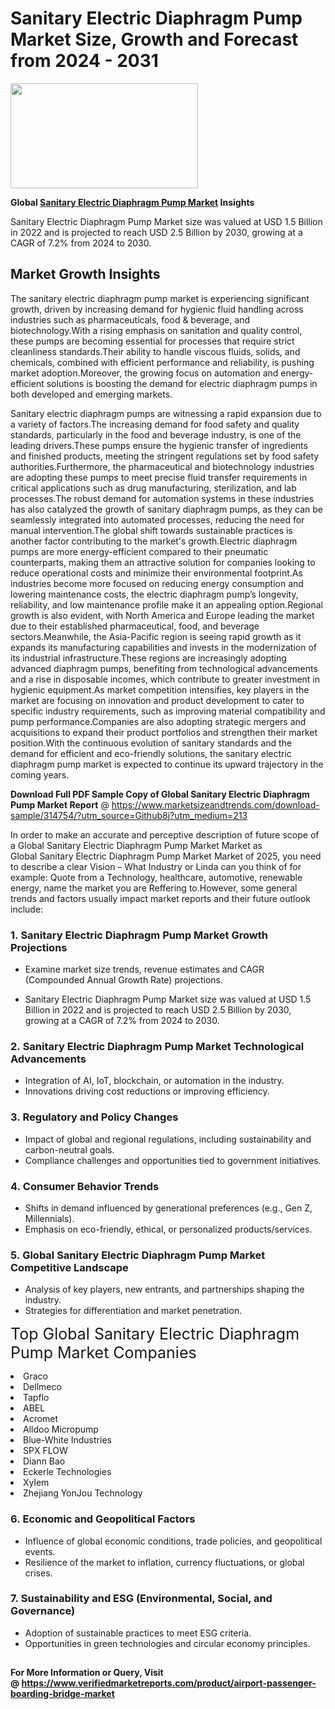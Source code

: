 <H1>Sanitary Electric Diaphragm Pump Market Size, Growth and Forecast from 2024 - 2031</H1><img class="aligncenter size-medium wp-image-584254" src="https://thirdeyenews.in/wp-content/uploads/2024/09/Global-Market-Research-300x168.jpeg" alt="" width="300" height="168" /><p><strong>Global&nbsp;<a href="https://www.marketsizeandtrends.com/download-sample/314754/?utm_source=Github8j?utm_medium=213">Sanitary Electric Diaphragm Pump Market</a> Insights</strong></p><p>Sanitary Electric Diaphragm Pump Market size was valued at USD 1.5 Billion in 2022 and is projected to reach USD 2.5 Billion by 2030, growing at a CAGR of 7.2% from 2024 to 2030.</p><p><h2>Market Growth Insights</h2> <p>The sanitary electric diaphragm pump market is experiencing significant growth, driven by increasing demand for hygienic fluid handling across industries such as pharmaceuticals, food & beverage, and biotechnology.With a rising emphasis on sanitation and quality control, these pumps are becoming essential for processes that require strict cleanliness standards.Their ability to handle viscous fluids, solids, and chemicals, combined with efficient performance and reliability, is pushing market adoption.Moreover, the growing focus on automation and energy-efficient solutions is boosting the demand for electric diaphragm pumps in both developed and emerging markets.</p> <p>Sanitary electric diaphragm pumps are witnessing a rapid expansion due to a variety of factors.The increasing demand for food safety and quality standards, particularly in the food and beverage industry, is one of the leading drivers.These pumps ensure the hygienic transfer of ingredients and finished products, meeting the stringent regulations set by food safety authorities.Furthermore, the pharmaceutical and biotechnology industries are adopting these pumps to meet precise fluid transfer requirements in critical applications such as drug manufacturing, sterilization, and lab processes.The robust demand for automation systems in these industries has also catalyzed the growth of sanitary diaphragm pumps, as they can be seamlessly integrated into automated processes, reducing the need for manual intervention.The global shift towards sustainable practices is another factor contributing to the market's growth.Electric diaphragm pumps are more energy-efficient compared to their pneumatic counterparts, making them an attractive solution for companies looking to reduce operational costs and minimize their environmental footprint.As industries become more focused on reducing energy consumption and lowering maintenance costs, the electric diaphragm pump’s longevity, reliability, and low maintenance profile make it an appealing option.Regional growth is also evident, with North America and Europe leading the market due to their established pharmaceutical, food, and beverage sectors.Meanwhile, the Asia-Pacific region is seeing rapid growth as it expands its manufacturing capabilities and invests in the modernization of its industrial infrastructure.These regions are increasingly adopting advanced diaphragm pumps, benefiting from technological advancements and a rise in disposable incomes, which contribute to greater investment in hygienic equipment.As market competition intensifies, key players in the market are focusing on innovation and product development to cater to specific industry requirements, such as improving material compatibility and pump performance.Companies are also adopting strategic mergers and acquisitions to expand their product portfolios and strengthen their market position.With the continuous evolution of sanitary standards and the demand for efficient and eco-friendly solutions, the sanitary electric diaphragm pump market is expected to continue its upward trajectory in the coming years.</p> <p><span class=""><strong>Download Full PDF Sample Copy of Global Sanitary Electric Diaphragm Pump Market Report</strong> @ <a href="https://www.marketsizeandtrends.com/download-sample/314754/?utm_source=Github8j?utm_medium=213" target="_blank">https://www.marketsizeandtrends.com/download-sample/314754/?utm_source=Github8j?utm_medium=213</a></span></p><p>In order to make an accurate and perceptive description of future scope of a Global&nbsp;Sanitary Electric Diaphragm Pump Market Market as Global&nbsp;Sanitary Electric Diaphragm Pump Market Market of 2025, you need to describe a clear Vision &ndash; What Industry or Linda can you think of for example: Quote from a Technology, healthcare, automotive, renewable energy, name the market you are Reffering to.However, some general trends and factors usually impact market reports and their future outlook include:</p><h3>1.&nbsp;<strong>Sanitary Electric Diaphragm Pump Market Growth Projections</strong></h3><ul><li>Examine market size trends, revenue estimates and CAGR (Compounded Annual Growth Rate) projections.</li><li><p>Sanitary Electric Diaphragm Pump Market size was valued at USD 1.5 Billion in 2022 and is projected to reach USD 2.5 Billion by 2030, growing at a CAGR of 7.2% from 2024 to 2030.</p></li></ul><h3>2.&nbsp;<strong>Sanitary Electric Diaphragm Pump Market Technological Advancements</strong></h3><ul><li>Integration of AI, IoT, blockchain, or automation in the industry.</li><li>Innovations driving cost reductions or improving efficiency.</li></ul><h3>3.&nbsp;<strong>Regulatory and Policy Changes</strong></h3><ul><li>Impact of global and regional regulations, including sustainability and carbon-neutral goals.</li><li>Compliance challenges and opportunities tied to government initiatives.</li></ul><h3>4.&nbsp;<strong>Consumer Behavior Trends</strong></h3><ul><li>Shifts in demand influenced by generational preferences (e.g., Gen Z, Millennials).</li><li>Emphasis on eco-friendly, ethical, or personalized products/services.</li></ul><h3>5.&nbsp;<strong>Global Sanitary Electric Diaphragm Pump Market Competitive Landscape</strong></h3><ul><li>Analysis of key players, new entrants, and partnerships shaping the industry.</li><li>Strategies for differentiation and market penetration.</li></ul><p data-pm-slice="1 1 []"><span style="color: inherit; font-family: inherit; font-size: 25px;">Top Global Sanitary Electric Diaphragm Pump Market Companies</span></p><div class="" data-test-id=""><p><li>Graco</li><li> Dellmeco</li><li> Tapflo</li><li> ABEL</li><li> Acromet</li><li> Alldoo Micropump</li><li> Blue-White Industries</li><li> SPX FLOW</li><li> Diann Bao</li><li> Eckerle Technologies</li><li> Xylem</li><li> Zhejiang YonJou Technology</li></p></div><h3>6.&nbsp;<strong>Economic and Geopolitical Factors</strong></h3><ul><li>Influence of global economic conditions, trade policies, and geopolitical events.</li><li>Resilience of the market to inflation, currency fluctuations, or global crises.</li></ul><h3>7.&nbsp;<strong>Sustainability and ESG (Environmental, Social, and Governance)</strong></h3><ul><li>Adoption of sustainable practices to meet ESG criteria.</li><li>Opportunities in green technologies and circular economy principles.</li></ul><h2><strong style="font-size: 14px;">For More Information or Query, Visit @&nbsp;</strong><a style="background-color: #ffffff; font-size: 14px;" href="https://www.marketsizeandtrends.com/report/sanitary-electric-diaphragm-pump-market/" target="_blank">https://www.verifiedmarketreports.com/product/airport-passenger-boarding-bridge-market</a></h2>